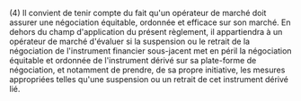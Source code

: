 (4) Il convient de tenir compte du fait qu'un opérateur de marché doit assurer une négociation équitable, ordonnée et efficace sur son marché. En dehors du champ d'application du présent règlement, il appartiendra à un opérateur de marché d'évaluer si la suspension ou le retrait de la négociation de l'instrument financier sous-jacent met en péril la négociation équitable et ordonnée de l'instrument dérivé sur sa plate-forme de négociation, et notamment de prendre, de sa propre initiative, les mesures appropriées telles qu'une suspension ou un retrait de cet instrument dérivé lié.